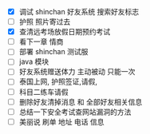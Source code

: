 - [x] 调试 shinchan 好友系统 搜索好友标志
- [ ] 护照 照片寄过去
- [x] 查清远考场放假日期预约考试
- [ ] 看下一章 情商
- [ ] 部署 shinchan 测试服
- [ ] java  模块
- [ ] 好友系统赠送体力 主动被动 只能一次
- [ ] 泰国上网, 护照签证,请假,
- [ ] 科目二练车请假
- [ ] 删除好友清掉消息 和 全部好友相关信息
- [ ] 总结一下安全考试查网站漏洞的方法
- [ ] 美丽说 刷单 地址 电话 信息
